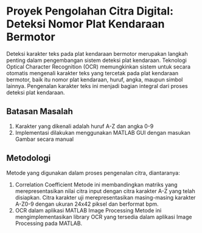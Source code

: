 # Proyek Pengolahan Citra Digital: Deteksi Nomor Plat Kendaraan Bermotor

Deteksi karakter teks pada plat kendaraan bermotor merupakan langkah penting dalam pengembangan sistem deteksi plat kendaraan. Teknologi Optical Character Recognition (OCR) memungkinkan sistem untuk secara otomatis mengenali karakter teks yang tercetak pada plat kendaraan bermotor, baik itu nomor plat kendaraan, huruf, angka, maupun simbol lainnya. Pengenalan karakter teks ini menjadi bagian integral dari proses deteksi plat kendaraan.

## Batasan Masalah
1.  Karakter yang dikenali adalah huruf A-Z dan angka 0-9
2.  Implementasi dilakukan menggunakan MATLAB GUI dengan masukan Gambar secara manual

## Metodologi
Metode yang digunakan dalam proses pengenalan citra, diantaranya:
1.  Correlation Coefficient
  Metode ini membandingkan matriks yang merepresentasikan nilai citra input dengan citra karakter A-Z yang telah disiapkan. Citra karakter uji merepresentasikan masing-masing karakter A-Z0-9 dengan ukuran 24x42 piksel dan berformat bpm. 
2.  OCR dalam aplikasi MATLAB Image Processing
  Metode ini mengimplementasikan library OCR yang tersedia dalam aplikasi Image Processing pada MATLAB.
